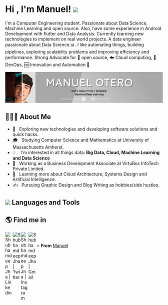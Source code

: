 

# Hi , I'm Manuel! <img src="https://github.com/TheDudeThatCode/TheDudeThatCode/blob/master/Assets/Hi.gif" width="29px"> 

I'm a Computer Engineering student. Passionate about Data Science, Machine Learning and open source. Also, have some experience in Android Development with flutter and Data Analysis. Currently learning new technologies to implement on real world projects.
A data engineer passionate about Data Science.:bar_chart:. I like automating things, building pipelines, exploring scalability problems and improving efficiency and performance. Strong Advocate for 📜 open source, :cloud: Cloud computing, 🚀 DevOps, :new: Innovation and Automation :robot: 

<img src="https://raw.githubusercontent.com/manolito99/manolito99/master/banner.png"> 
<!---
la foto de monica es de 1581x511
-->
<h2>👨🏻‍💻 About Me </h2>

- 🤔 &nbsp; Exploring new technologies and developing software solutions and quick hacks.
- 🎓 &nbsp; Studying Computer Science and Mathematics at University of Massachusetts Amherst.
- 💡 &nbsp;&nbsp; I'm interested in all things data: **Big Data, Cloud, Machine Learning and Data Science**
- 💼 &nbsp; Working as a Business Development Associate at VirtuBox InfoTech Private Limited.
- 🌱 &nbsp; Learning more about Cloud Architecture, Systems Design and Artificial Intelligence.
- ✍️ &nbsp; Pursuing Graphic Design and Blog Writing as hobbies/side hustles.

<h2> <img src="https://media.giphy.com/media/WUlplcMpOCEmTGBtBW/giphy.gif" width="30"> Languages and Tools </h2> 


<h2>🌎 Find me in </h2>

  <a href="https://www.linkedin.com/in/manueloteromarquez">
    <img align="left" alt="Shubhamdeep Jha | Linkedin" width="24px" src="https://github.com/TheDudeThatCode/TheDudeThatCode/blob/master/Assets/Linkedin.svg" />
  </a>
  <a href="https://twitter.com/TheDudeThatCode">
    <img align="left" alt="Shubhamdeep Jha | Twitter" width="26px" src="https://github.com/TheDudeThatCode/TheDudeThatCode/blob/master/Assets/Twitter.svg" />
  </a>
  <a href="https://www.instagram.com/thedudethatcode/">
    <img align="left" alt="Shubhamdeep Jha | Instagram" width="24px" src="https://github.com/TheDudeThatCode/TheDudeThatCode/blob/master/Assets/Instagram.svg" />
  </a>
  <a href="mailto:shubhamdeepjha@gmail.com">
    <img align="left" alt="Shubhamdeep Jha | Gmail" width="26px" src="https://github.com/TheDudeThatCode/TheDudeThatCode/blob/master/Assets/Gmail.svg" />
  </a>
 
<br><br>
⭐️ **From** [Manuel](https://github.com/manolito99)
